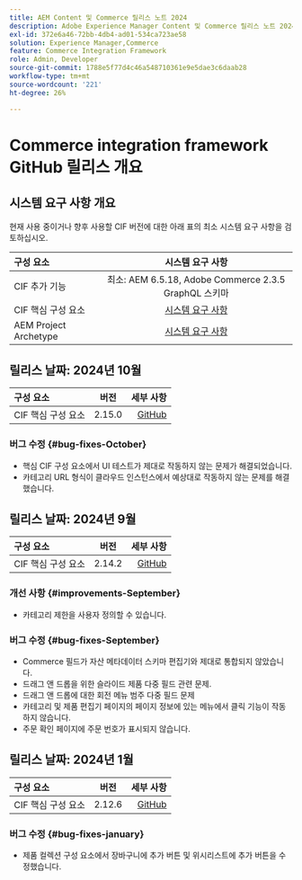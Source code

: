 ```yaml
---
title: AEM Content 및 Commerce 릴리스 노트 2024
description: Adobe Experience Manager Content 및 Commerce 릴리스 노트 2024.
exl-id: 372e6a46-72bb-4db4-ad01-534ca723ae58
solution: Experience Manager,Commerce
feature: Commerce Integration Framework
role: Admin, Developer
source-git-commit: 1788e5f77d4c46a548710361e9e5dae3c6daab28
workflow-type: tm+mt
source-wordcount: '221'
ht-degree: 26%

---
```


# Commerce integration framework GitHub 릴리스 개요

## 시스템 요구 사항 개요

현재 사용 중이거나 향후 사용할 CIF 버전에 대한 아래 표의 최소 시스템 요구 사항을 검토하십시오.

| 구성 요소 | 시스템 요구 사항 |
|:-------|:-----------------------------------------------------------------------------------------------:|
| CIF 추가 기능 | 최소: AEM 6.5.18, Adobe Commerce 2.3.5 GraphQL 스키마 |
| CIF 핵심 구성 요소 | [시스템 요구 사항](https://github.com/adobe/aem-core-cif-components/blob/master/VERSIONS.md) |
| AEM Project Archetype | [시스템 요구 사항](https://github.com/adobe/aem-project-archetype/blob/master/VERSIONS.md) |

## 릴리스 날짜: 2024년 10월

| 구성 요소 | 버전 | 세부 사항 |
|:-------|:-------:|-----------------------------------------------------------------------------------------------------------:|
| CIF 핵심 구성 요소 | 2.15.0 | [GitHub](https://github.com/adobe/aem-core-cif-components/releases/tag/core-cif-components-reactor-2.15.0) |

### 버그 수정 {#bug-fixes-October}

* 핵심 CIF 구성 요소에서 UI 테스트가 제대로 작동하지 않는 문제가 해결되었습니다.
* 카테고리 URL 형식이 클라우드 인스턴스에서 예상대로 작동하지 않는 문제를 해결했습니다.

## 릴리스 날짜: 2024년 9월

| 구성 요소 | 버전 | 세부 사항 |
|:-------|:-------:|-----------------------------------------------------------------------------------------------------------:|
| CIF 핵심 구성 요소 | 2.14.2 | [GitHub](https://github.com/adobe/aem-core-cif-components/releases/tag/core-cif-components-reactor-2.14.2) |

### 개선 사항 {#improvements-September}

* 카테고리 제한을 사용자 정의할 수 있습니다.

### 버그 수정 {#bug-fixes-September}

* Commerce 필드가 자산 메타데이터 스키마 편집기와 제대로 통합되지 않았습니다.
* 드래그 앤 드롭을 위한 슬라이드 제품 다중 필드 관련 문제.
* 드래그 앤 드롭에 대한 회전 메뉴 범주 다중 필드 문제
* 카테고리 및 제품 편집기 페이지의 페이지 정보에 있는 메뉴에서 클릭 기능이 작동하지 않습니다.
* 주문 확인 페이지에 주문 번호가 표시되지 않습니다.

## 릴리스 날짜: 2024년 1월

| 구성 요소 | 버전 | 세부 사항 |
|:-------|:-------:|-----------------------------------------------------------------------------------------------------------:|
| CIF 핵심 구성 요소 | 2.12.6 | [GitHub](https://github.com/adobe/aem-core-cif-components/releases/tag/core-cif-components-reactor-2.12.6) |

### 버그 수정 {#bug-fixes-january}

* 제품 컬렉션 구성 요소에서 장바구니에 추가 버튼 및 위시리스트에 추가 버튼을 수정했습니다.
